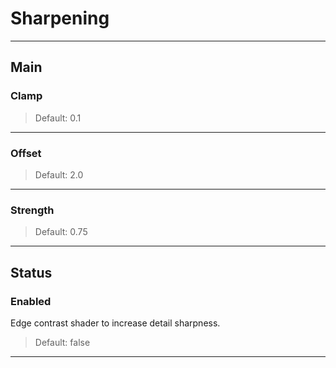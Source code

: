 # Sharpening

---

## Main

### Clamp

>Default: 0.1

---

### Offset

>Default: 2.0

---

### Strength

>Default: 0.75

---

## Status

### Enabled

 Edge contrast shader to increase detail sharpness.

>Default: false

---

